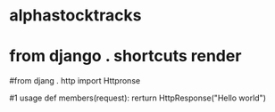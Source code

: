 # alphastocktracks
# from django . shortcuts render 
#from djang . http import Httpronse 

#1 usage 
def members(request): 
rerturn HttpResponse("Hello world")
